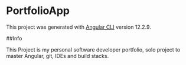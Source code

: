 # PortfolioApp

This project was generated with [Angular CLI](https://github.com/angular/angular-cli) version 12.2.9.

##Info

This Project is my personal software developer portfolio, solo project to master Angular, git, IDEs and build stacks.

